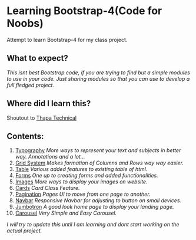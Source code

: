 # Learning Bootstrap-4(Code for Noobs)
Attempt to learn Bootstrap-4 for my class project.

## What to expect?
_This isnt best Bootstrap code, if you are trying to find but a simple modules to use in your code._
_Just sharing modules so that you can use to develop a full fledged project._

## Where did I learn this?
Shoutout to [Thapa Technical](https://www.youtube.com/channel/UCwfaAHy4zQUb2APNOGXUCCA)

## Contents:
1. [Typography](https://github.com/NirmitSawant/LearningBootstrap4/blob/master/typography.html)
_More ways to represent your text and subjects in better way. Annotations and a lot..._
2. [Grid System](https://github.com/NirmitSawant/LearningBootstrap4/blob/master/gridsys.html)
_Makes formation of Columns and Rows way way easier._
3. [Table](https://github.com/NirmitSawant/LearningBootstrap4/blob/master/table.html)
_Various added features to existing table of html._
4. [Forms](https://github.com/NirmitSawant/LearningBootstrap4/blob/master/forms.html)
_One up to creating forms and added functionalities._
5. [Images](https://github.com/NirmitSawant/LearningBootstrap4/blob/master/images.html)
_More ways to display your images on website._
6. [Cards](https://github.com/NirmitSawant/LearningBootstrap4/blob/master/cards.html)
_Card Class Feature._
7. [Pagination](https://github.com/NirmitSawant/LearningBootstrap4/blob/master/pagination.html)
_Pages UI to move from one page to another._
8. [Navbar](https://github.com/NirmitSawant/LearningBootstrap4/blob/master/responsivenavbar.html)
_Responsive Navbar for adjusting to button on small devices._
9. [Jumbotron](https://github.com/NirmitSawant/LearningBootstrap4/blob/master/jumotron.html)
_A good look home page to display your landing page._
10. [Carousel](https://github.com/NirmitSawant/Bootstrap4Practise/blob/master/carousel.html)
_Very Simple and Easy Carousel._

_I will try to update this until I am learning and dont start working on the actual project._
